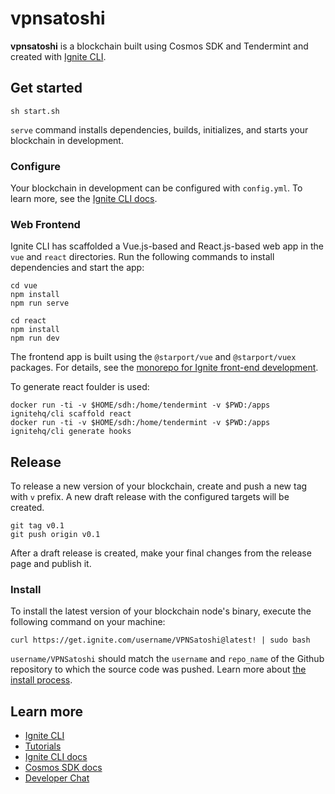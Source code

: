 # vpnsatoshi
**vpnsatoshi** is a blockchain built using Cosmos SDK and Tendermint and created with [Ignite CLI](https://ignite.com/cli).

## Get started

```
sh start.sh
```

`serve` command installs dependencies, builds, initializes, and starts your blockchain in development.

### Configure

Your blockchain in development can be configured with `config.yml`. To learn more, see the [Ignite CLI docs](https://docs.ignite.com).

### Web Frontend

Ignite CLI has scaffolded a Vue.js-based and React.js-based web app in the `vue` and `react` directories. Run the following commands to install dependencies and start the app:

```
cd vue
npm install
npm run serve
```

```
cd react
npm install
npm run dev
```

The frontend app is built using the `@starport/vue` and `@starport/vuex` packages. For details, see the [monorepo for Ignite front-end development](https://github.com/ignite/web).

To generate react foulder is used:
```
docker run -ti -v $HOME/sdh:/home/tendermint -v $PWD:/apps ignitehq/cli scaffold react
docker run -ti -v $HOME/sdh:/home/tendermint -v $PWD:/apps ignitehq/cli generate hooks
```

## Release
To release a new version of your blockchain, create and push a new tag with `v` prefix. A new draft release with the configured targets will be created.

```
git tag v0.1
git push origin v0.1
```

After a draft release is created, make your final changes from the release page and publish it.

### Install
To install the latest version of your blockchain node's binary, execute the following command on your machine:

```
curl https://get.ignite.com/username/VPNSatoshi@latest! | sudo bash
```
`username/VPNSatoshi` should match the `username` and `repo_name` of the Github repository to which the source code was pushed. Learn more about [the install process](https://github.com/allinbits/starport-installer).

## Learn more

- [Ignite CLI](https://ignite.com/cli)
- [Tutorials](https://docs.ignite.com/guide)
- [Ignite CLI docs](https://docs.ignite.com)
- [Cosmos SDK docs](https://docs.cosmos.network)
- [Developer Chat](https://discord.gg/ignite)
